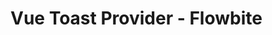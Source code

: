 <script setup>
import FwbToastProviderExample from './examples/FwbToastProviderExample.vue'
</script>

# Vue Toast Provider - Flowbite

<fwb-toast-provider-example />
